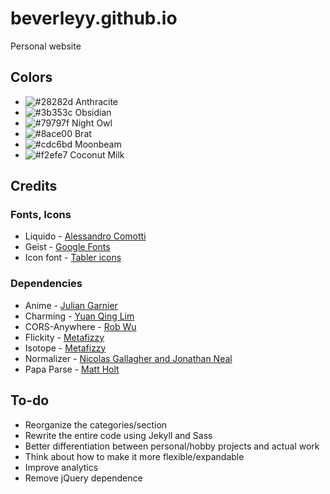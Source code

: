 # beverleyy.github.io
Personal website

## Colors

* ![#28282d](https://placehold.co/16x16/28282d/28282d.png) Anthracite
* ![#3b353c](https://placehold.co/16x16/3b353c/3b353c.png) Obsidian
* ![#79797f](https://placehold.co/16x16/79797f/79797f.png) Night Owl
* ![#8ace00](https://placehold.co/16x16/8ace00/8ace00.png) Brat
* ![#cdc6bd](https://placehold.co/16x16/cdc6bd/cdc6bd.png) Moonbeam
* ![#f2efe7](https://placehold.co/16x16/f2efe7/f2efe7.png) Coconut Milk

## Credits

### Fonts, Icons
* Liquido - [Alessandro Comotti](https://www.behance.net/gallery/22155251/LIQUIDO-free-font)
* Geist - [Google Fonts](https://fonts.google.com/specimen/Geist)
* Icon font - [Tabler icons](https://tabler-icons.io/)

### Dependencies
* Anime - [Julian Garnier](https://github.com/juliangarnier/anime)
* Charming - [Yuan Qing Lim](https://github.com/yuanqing/charming)
* CORS-Anywhere - [Rob Wu](https://github.com/Rob--W/cors-anywhere)
* Flickity - [Metafizzy](https://flickity.metafizzy.co/)
* Isotope - [Metafizzy](https://isotope.metafizzy.co/)
* Normalizer - [Nicolas Gallagher and Jonathan Neal](https://necolas.github.io/normalize.css/)
* Papa Parse - [Matt Holt](https://www.papaparse.com)

## To-do
* Reorganize the categories/section
* Rewrite the entire code using Jekyll and Sass
* Better differentiation between personal/hobby projects and actual work
* Think about how to make it more flexible/expandable
* Improve analytics
* Remove jQuery dependence
